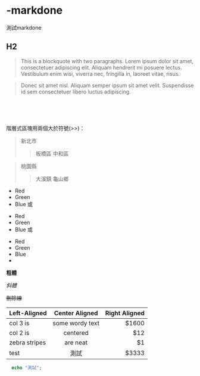 # -markdone
測試markdone



## H2

> This is a blockquote with two paragraphs. Lorem ipsum dolor sit amet,
> consectetuer adipiscing elit. Aliquam hendrerit mi posuere lectus.
> Vestibulum enim wisi, viverra nec, fringilla in, laoreet vitae, risus.

> Donec sit amet nisl. Aliquam semper ipsum sit amet velit. Suspendisse
> id sem consectetuer libero luctus adipiscing.

  <br />  
  <br />  
  <br />  
  
階層式區塊用兩個大於符號(>>)：
> 新北市
>>板橋區
>>中和區

> 桃園縣
>>大溪鎮
>>龜山鄉

*   Red
*   Green
*   Blue
或
+   Red
+   Green
+   Blue
或
-   Red
-   Green
-   Blue
-   
**粗體**

*斜體*

~~刪除線~~

| Left-Aligned  | Center Aligned  | Right Aligned |
| :------------ |:---------------:| -----:|
| col 3 is      | some wordy text | $1600 |
| col 2 is      | centered        |   $12 |
| zebra stripes | are neat        |    $1 |
| test | 測試        |    $3333 |


```php
  echo "測試";
```

